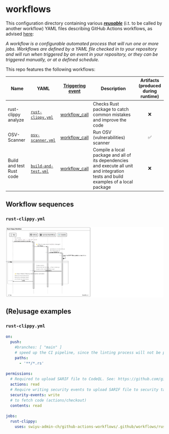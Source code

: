 # workflows

This configuration directory containing various [**_reusable_**](https://docs.github.com/en/actions/how-tos/reuse-automations/reuse-workflows) 
(i.t. to be called by another workflow) YAML files describing GitHub Actions workflows, as advised [here](https://docs.github.com/en/actions/get-started/understanding-github-actions#workflows):

_A workflow is a configurable automated process that will run one or more jobs.
Workflows are defined by a YAML file checked in to your repository and will run when triggered by an event in your repository,
or they can be triggered manually, or at a defined schedule._

This repo features the following workflows:

| Name                     | YAML                                            |               [Triggering <br>event](https://docs.github.com/en/actions/reference/events-that-trigger-workflows)                | Description                                                                                                                          | Artifacts <br>(produced during runtime) |
|--------------------------|-------------------------------------------------|:-------------------------------------------------------------------------------------------------------------------------------:|--------------------------------------------------------------------------------------------------------------------------------------|:---------------------------------------:|
| rust-clippy analyze      | [`rust-clippy.yml`](rust-clippy.yml)            | [workflow_call](https://docs.github.com/en/actions/reference/workflows-and-actions/events-that-trigger-workflows#workflow_call) | Checks Rust package to catch common mistakes and improve the code                                                                    |                   :x:                   |
| OSV-Scanner              | [`osv-scanner.yml`](rust-osv-scanner.yml)       | [workflow_call](https://docs.github.com/en/actions/reference/workflows-and-actions/events-that-trigger-workflows#workflow_call) | Run OSV (vulnerabilities) scanner                                                                                                    |           :white_check_mark:            |
| Build and test Rust code | [`build-and-test.yml`](rust-build-and-test.yml) | [workflow_call](https://docs.github.com/en/actions/reference/workflows-and-actions/events-that-trigger-workflows#workflow_call) | Compile a local package and all of its dependencies and execute all unit and integration tests and build examples of a local package |                   :x:                   |

## Workflow sequences

### `rust-clippy.yml`

![](rust-clippy.png)

## (Re)usage examples

### `rust-clippy.yml`

```yaml
on:
  push:
    #branches: [ "main" ]
    # speed up the CI pipeline, since the linting process will not be performed if no source code files were changed.
    paths:
      - '**/*.rs'

permissions:
  # Required to upload SARIF file to CodeQL. See: https://github.com/github/codeql-action/issues/2117
  actions: read
  # Require writing security events to upload SARIF file to security tab
  security-events: write
  # to fetch code (actions/checkout)
  contents: read

jobs:
  rust-clippy:
    uses: swiyu-admin-ch/github-actions-workflows/.github/workflows/rust-clippy.yml@main
```
